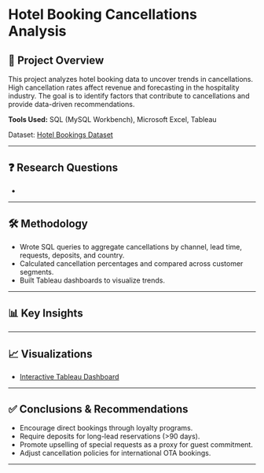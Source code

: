 # Hotel Booking Cancellations Analysis

## 📌 Project Overview
This project analyzes hotel booking data to uncover trends in cancellations. 
High cancellation rates affect revenue and forecasting in the hospitality industry. 
The goal is to identify factors that contribute to cancellations and provide data-driven recommendations.

**Tools Used:** SQL (MySQL Workbench), Microsoft Excel, Tableau

Dataset: [Hotel Bookings Dataset](https://www.kaggle.com/jessemostipak/hotel-booking-demand)  

---

## ❓ Research Questions
-

---

## 🛠️ Methodology
- Wrote SQL queries to aggregate cancellations by channel, lead time, requests, deposits, and country.
- Calculated cancellation percentages and compared across customer segments.
- Built Tableau dashboards to visualize trends.

---

## 📊 Key Insights


---

## 📈 Visualizations
- [Interactive Tableau Dashboard](https://public.tableau.com/)  


---

## ✅ Conclusions & Recommendations
- Encourage direct bookings through loyalty programs.
- Require deposits for long-lead reservations (>90 days).
- Promote upselling of special requests as a proxy for guest commitment.
- Adjust cancellation policies for international OTA bookings.

---
